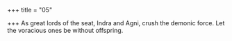 +++
title = "05"

+++
As great lords of the seat, Indra and Agni, crush the demonic force. Let the voracious ones be without offspring.